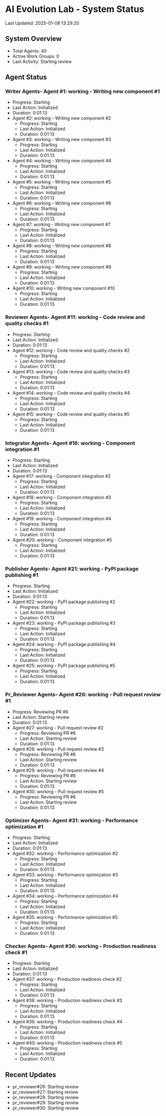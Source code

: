# AI Evolution Lab - System Status
Last Updated: 2025-01-08 13:29:20

## System Overview
- Total Agents: 40
- Active Work Groups: 0
- Last Activity: Starting review

## Agent Status

### Writer Agents- Agent #1: working - Writing new component #1
  - Progress: Starting
  - Last Action: Initialized
  - Duration: 0:01:13
- Agent #2: working - Writing new component #2
  - Progress: Starting
  - Last Action: Initialized
  - Duration: 0:01:13
- Agent #3: working - Writing new component #3
  - Progress: Starting
  - Last Action: Initialized
  - Duration: 0:01:13
- Agent #4: working - Writing new component #4
  - Progress: Starting
  - Last Action: Initialized
  - Duration: 0:01:13
- Agent #5: working - Writing new component #5
  - Progress: Starting
  - Last Action: Initialized
  - Duration: 0:01:13
- Agent #6: working - Writing new component #6
  - Progress: Starting
  - Last Action: Initialized
  - Duration: 0:01:13
- Agent #7: working - Writing new component #7
  - Progress: Starting
  - Last Action: Initialized
  - Duration: 0:01:13
- Agent #8: working - Writing new component #8
  - Progress: Starting
  - Last Action: Initialized
  - Duration: 0:01:13
- Agent #9: working - Writing new component #9
  - Progress: Starting
  - Last Action: Initialized
  - Duration: 0:01:13
- Agent #10: working - Writing new component #10
  - Progress: Starting
  - Last Action: Initialized
  - Duration: 0:01:13

### Reviewer Agents- Agent #11: working - Code review and quality checks #1
  - Progress: Starting
  - Last Action: Initialized
  - Duration: 0:01:13
- Agent #12: working - Code review and quality checks #2
  - Progress: Starting
  - Last Action: Initialized
  - Duration: 0:01:13
- Agent #13: working - Code review and quality checks #3
  - Progress: Starting
  - Last Action: Initialized
  - Duration: 0:01:13
- Agent #14: working - Code review and quality checks #4
  - Progress: Starting
  - Last Action: Initialized
  - Duration: 0:01:13
- Agent #15: working - Code review and quality checks #5
  - Progress: Starting
  - Last Action: Initialized
  - Duration: 0:01:13

### Integrator Agents- Agent #16: working - Component integration #1
  - Progress: Starting
  - Last Action: Initialized
  - Duration: 0:01:13
- Agent #17: working - Component integration #2
  - Progress: Starting
  - Last Action: Initialized
  - Duration: 0:01:13
- Agent #18: working - Component integration #3
  - Progress: Starting
  - Last Action: Initialized
  - Duration: 0:01:13
- Agent #19: working - Component integration #4
  - Progress: Starting
  - Last Action: Initialized
  - Duration: 0:01:13
- Agent #20: working - Component integration #5
  - Progress: Starting
  - Last Action: Initialized
  - Duration: 0:01:13

### Publisher Agents- Agent #21: working - PyPI package publishing #1
  - Progress: Starting
  - Last Action: Initialized
  - Duration: 0:01:13
- Agent #22: working - PyPI package publishing #2
  - Progress: Starting
  - Last Action: Initialized
  - Duration: 0:01:13
- Agent #23: working - PyPI package publishing #3
  - Progress: Starting
  - Last Action: Initialized
  - Duration: 0:01:13
- Agent #24: working - PyPI package publishing #4
  - Progress: Starting
  - Last Action: Initialized
  - Duration: 0:01:13
- Agent #25: working - PyPI package publishing #5
  - Progress: Starting
  - Last Action: Initialized
  - Duration: 0:01:13

### Pr_Reviewer Agents- Agent #26: working - Pull request review #1
  - Progress: Reviewing PR #6
  - Last Action: Starting review
  - Duration: 0:01:13
- Agent #27: working - Pull request review #2
  - Progress: Reviewing PR #6
  - Last Action: Starting review
  - Duration: 0:01:13
- Agent #28: working - Pull request review #3
  - Progress: Reviewing PR #6
  - Last Action: Starting review
  - Duration: 0:01:13
- Agent #29: working - Pull request review #4
  - Progress: Reviewing PR #6
  - Last Action: Starting review
  - Duration: 0:01:13
- Agent #30: working - Pull request review #5
  - Progress: Reviewing PR #6
  - Last Action: Starting review
  - Duration: 0:01:13

### Optimizer Agents- Agent #31: working - Performance optimization #1
  - Progress: Starting
  - Last Action: Initialized
  - Duration: 0:01:13
- Agent #32: working - Performance optimization #2
  - Progress: Starting
  - Last Action: Initialized
  - Duration: 0:01:13
- Agent #33: working - Performance optimization #3
  - Progress: Starting
  - Last Action: Initialized
  - Duration: 0:01:13
- Agent #34: working - Performance optimization #4
  - Progress: Starting
  - Last Action: Initialized
  - Duration: 0:01:13
- Agent #35: working - Performance optimization #5
  - Progress: Starting
  - Last Action: Initialized
  - Duration: 0:01:13

### Checker Agents- Agent #36: working - Production readiness check #1
  - Progress: Starting
  - Last Action: Initialized
  - Duration: 0:01:13
- Agent #37: working - Production readiness check #2
  - Progress: Starting
  - Last Action: Initialized
  - Duration: 0:01:13
- Agent #38: working - Production readiness check #3
  - Progress: Starting
  - Last Action: Initialized
  - Duration: 0:01:13
- Agent #39: working - Production readiness check #4
  - Progress: Starting
  - Last Action: Initialized
  - Duration: 0:01:13
- Agent #40: working - Production readiness check #5
  - Progress: Starting
  - Last Action: Initialized
  - Duration: 0:01:13


## Recent Updates
- pr_reviewer#26: Starting review
- pr_reviewer#27: Starting review
- pr_reviewer#28: Starting review
- pr_reviewer#29: Starting review
- pr_reviewer#30: Starting review

